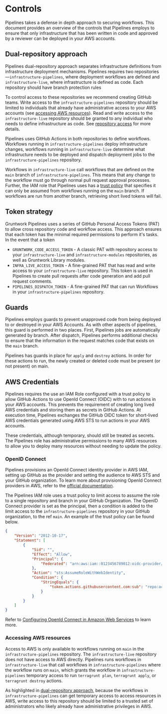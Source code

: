 # Controls

Pipelines takes a defense in depth approach to securing workflows. This document provides an overview of the controls that Pipelines employs to ensure that only infrastructure that has been written in code and approved by a reviewer can be deployed in your AWS accounts.

## Dual-repository approach

Pipelines dual-repository approach separates infrastructure definitions from infrastructure deployment mechanisms. Pipelines requires two repositories —`infrastructure-pipelines`, where deployment workflows are defined and `infrastructure-live`, where infrastructure is defined as code. Each repository should have branch protection rules

To control access to these repositories we recommend creating GitHub teams. Write access to the `infrastructure-pipelines` repository should be limited to individuals that already have administrative access to your AWS accounts (see [accessing AWS resources](#accessing-aws-resources)). Read and write access to the `infrastructure-live` repository should be granted to any individual who needs to define infrastructure as code. See [repository access](repository-access.md) for more details.

Pipelines uses GitHub Actions in both repositories to define workflows. Workflows running in `infrastructure-pipelines` deploy infrastructure changes, workflows running in `infrastructure-live` determine what infrastructure needs to be deployed and dispatch deployment jobs to the `infrastructure-pipelines` repository.

Workflows in `infrastructure-live` call workflows that are defined on the `main` branch of `infrastructure-pipelines`. This means that any change to the workflow must go through normal pull request approval processes. Further, the IAM role that Pipelines uses has a [trust policy](https://docs.aws.amazon.com/IAM/latest/UserGuide/id_roles_terms-and-concepts.html) that specifies it can only be assumed from workflows running on the `main` branch. If workflows are run from another branch, retrieving short lived tokens will fail.

<!-- TODO: Add link to Andrew's branch protection PR here once merged -->

## Token strategy

Gruntwork Pipelines uses a series of GitHub Personal Access Tokens (PAT) to allow cross repository code and workflow access. This approach ensures that each token has the minimal required permissions to perform it's tasks. In the event that a token

- `GRUNTWORK_CODE_ACCESS_TOKEN` - A classic PAT with repository access to your `infrastructure-live` and `infrastructure-modules` repositories, as well as Gruntwork Library modules.
- `INFRA_LIVE_ACCESS_TOKEN` - A fine-grained PAT that has read and write access to your `infrastructure-live` repository. This token is used in Pipelines to create pull requests after code generation and add pull request comments.
- `PIPELINES_DISPATCH_TOKEN` - A fine-grained PAT that can run Workflows in your `infrastructure-pipelines` repository.

## Guards

Pipelines employs guards to prevent unapproved code from being deployed to or destroyed in your AWS Accounts. As with other aspects of pipelines, this guard is performed in two places. First, Pipelines jobs are automatically generated by branch. After dispatch, Pipelines performs additional checks to ensure that the information in the request matches code that exists on the `main` branch.

Pipelines has guards in place for `apply` and `destroy` actions. In order for these actions to run, the newly created or deleted code must be present (or not present) on main.

## AWS Credentials

Pipelines requires the use an IAM Role configured with a trust policy to allow GitHub Actions to use OpenId Connect (OIDC) with to run actions in your AWS accounts. This prevents the requirement of creating long lived AWS credentials and storing them as secrets in GitHub Actions. At execution time, Pipelines exchanges the GitHub OIDC token for short-lived AWS credentials generated using AWS STS to run actions in your AWS accounts.

These credentials, although temporary, should still be treated as secrets. The Pipelines role has administrative permissions to many AWS resources to allow you to deploy many resources without needing to update the policy.

### OpenID Connect

Pipelines provisions an OpenId Connect identity provider in AWS IAM, setting up GitHub as the provider and setting the audience to AWS STS and your GitHub organization. To learn more about provisioning OpenId Connect providers in AWS, refer to the [official documentation](https://docs.aws.amazon.com/IAM/latest/UserGuide/id_roles_providers_create_oidc.html).

The Pipelines IAM role uses a trust policy to limit access to assume the role to a single repository and branch in your GitHub Organization. The OpenID Connect provider is set as the principal, then a condition is added to the limit access to the `infrastructure-pipelines` repository in your GitHub organization, to the ref `main`. An example of the trust policy can be found below.

```json
{
    "Version": "2012-10-17",
    "Statement": [
        {
            "Sid": "",
            "Effect": "Allow",
            "Principal": {
                "Federated": "arn:aws:iam::0123456789012:oidc-provider/token.actions.githubusercontent.com"
            },
            "Action": "sts:AssumeRoleWithWebIdentity",
            "Condition": {
                "StringEquals": {
                    "token.actions.githubusercontent.com:sub": "repo:acme-co/infrastructure-pipelines:ref:refs/heads/main"
                }
            }
        }
    ]
}
```

Refer to [Configuring OpenId Connect in Amazon Web Services](https://docs.github.com/en/actions/deployment/security-hardening-your-deployments/configuring-openid-connect-in-amazon-web-services) to learn more.

### Accessing AWS resources

Access to AWS is only available to workflows running on `main` in the `infrastructure-pipelines` repository. The `infrastructure-live` repository does not have access to AWS directly. Pipelines runs workflows in `infrastructure-live` that call workflows in `infrastructure-pipelines` where the workflow runs on `main`, which grants the workflow in `infrastructure-pipelines` temporary access to run `terragrunt plan`, `terragrunt apply`, or `terragrunt destroy` actions.

As highlighted in [dual-repository approach](#dual-repository-approach), because the workflows in `infrastructure-pipelines` can get temporary access to access resources in AWS, write access to this repository should be limited to a trusted set of administrators who likely already have administrative privileges in AWS.
